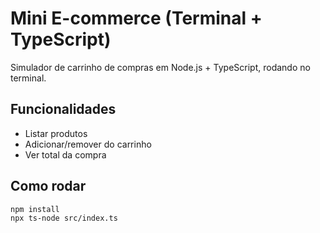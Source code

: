 # Mini E-commerce (Terminal + TypeScript)

Simulador de carrinho de compras em Node.js + TypeScript, rodando no terminal.

## Funcionalidades
- Listar produtos
- Adicionar/remover do carrinho
- Ver total da compra


## Como rodar
```bash
npm install
npx ts-node src/index.ts

